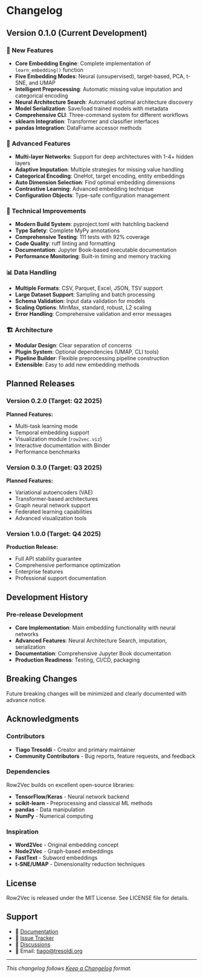 # Changelog

## Version 0.1.0 (Current Development)

### 🚀 New Features

- **Core Embedding Engine**: Complete implementation of `learn_embedding()` function
- **Five Embedding Modes**: Neural (unsupervised), target-based, PCA, t-SNE, and UMAP
- **Intelligent Preprocessing**: Automatic missing value imputation and categorical encoding
- **Neural Architecture Search**: Automated optimal architecture discovery
- **Model Serialization**: Save/load trained models with metadata
- **Comprehensive CLI**: Three-command system for different workflows
- **sklearn Integration**: Transformer and classifier interfaces
- **pandas Integration**: DataFrame accessor methods

### 🧠 Advanced Features

- **Multi-layer Networks**: Support for deep architectures with 1-4+ hidden layers
- **Adaptive Imputation**: Multiple strategies for missing value handling
- **Categorical Encoding**: OneHot, target encoding, entity embeddings
- **Auto Dimension Selection**: Find optimal embedding dimensions
- **Contrastive Learning**: Advanced embedding technique
- **Configuration Objects**: Type-safe configuration management

### 🔧 Technical Improvements

- **Modern Build System**: pyproject.toml with hatchling backend
- **Type Safety**: Complete MyPy annotations
- **Comprehensive Testing**: 111 tests with 92% coverage
- **Code Quality**: ruff linting and formatting
- **Documentation**: Jupyter Book-based executable documentation
- **Performance Monitoring**: Built-in timing and memory tracking

### 📊 Data Handling

- **Multiple Formats**: CSV, Parquet, Excel, JSON, TSV support
- **Large Dataset Support**: Sampling and batch processing
- **Schema Validation**: Input data validation for models
- **Scaling Options**: MinMax, standard, robust, L2 scaling
- **Error Handling**: Comprehensive validation and error messages

### 🏗️ Architecture

- **Modular Design**: Clear separation of concerns
- **Plugin System**: Optional dependencies (UMAP, CLI tools)
- **Pipeline Builder**: Flexible preprocessing pipeline construction
- **Extensible**: Easy to add new embedding methods

## Planned Releases

### Version 0.2.0 (Target: Q2 2025)

**Planned Features:**
- Multi-task learning mode
- Temporal embedding support
- Visualization module (`row2vec.viz`)
- Interactive documentation with Binder
- Performance benchmarks

### Version 0.3.0 (Target: Q3 2025)

**Planned Features:**
- Variational autoencoders (VAE)
- Transformer-based architectures
- Graph neural network support
- Federated learning capabilities
- Advanced visualization tools

### Version 1.0.0 (Target: Q4 2025)

**Production Release:**
- Full API stability guarantee
- Comprehensive performance optimization
- Enterprise features
- Professional support documentation

## Development History

### Pre-release Development

- **Core Implementation**: Main embedding functionality with neural networks
- **Advanced Features**: Neural Architecture Search, imputation, serialization
- **Documentation**: Comprehensive Jupyter Book documentation
- **Production Readiness**: Testing, CI/CD, packaging

## Breaking Changes

Future breaking changes will be minimized and clearly documented with advance notice.

## Acknowledgments

### Contributors

- **Tiago Tresoldi** - Creator and primary maintainer
- **Community Contributors** - Bug reports, feature requests, and feedback

### Dependencies

Row2Vec builds on excellent open-source libraries:
- **TensorFlow/Keras** - Neural network backend
- **scikit-learn** - Preprocessing and classical ML methods
- **pandas** - Data manipulation
- **NumPy** - Numerical computing

### Inspiration

- **Word2Vec** - Original embedding concept
- **Node2Vec** - Graph-based embeddings
- **FastText** - Subword embeddings
- **t-SNE/UMAP** - Dimensionality reduction techniques

## License

Row2Vec is released under the MIT License. See LICENSE file for details.

## Support

- 📖 [Documentation](intro.md)
- 🐛 [Issue Tracker](https://github.com/evotext/row2vec/issues)
- 💬 [Discussions](https://github.com/evotext/row2vec/discussions)
- 📧 Email: tiago@tresoldi.org

---

*This changelog follows [Keep a Changelog](https://keepachangelog.com/) format.*
